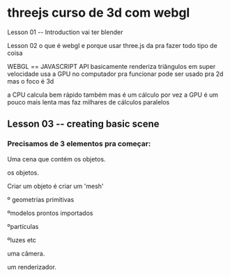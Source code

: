 # threejs curso de 3d com webgl

Lesson 01 -- Introduction
vai ter blender


Lesson 02
o que é webgl e porque usar three.js
da pra fazer todo tipo de coisa

WEBGL == JAVASCRIPT API
basicamente renderiza triângulos em super velocidade
usa a GPU no computador pra funcionar
pode ser usado pra 2d mas o foco é 3d

a CPU calcula bem rápido também mas é um cálculo por vez
a GPU é um pouco mais lenta mas faz milhares de cálculos paralelos


## Lesson 03 -- creating basic scene
 ### Precisamos de 3 elementos pra começar:
 Uma cena que contém os objetos.
 
 os objetos.
 
 Criar um objeto é criar um 'mesh'
 
 º geometrias primitivas
 
 ºmodelos prontos importados
 
 ºpartículas
 
 ºluzes etc
 
 uma câmera.
 
 um renderizador.
 
